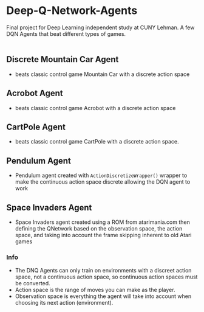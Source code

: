 # Deep-Q-Network-Agents
Final project for Deep Learning independent study at CUNY Lehman. A few DQN Agents that beat different types of games.<br><br>
## Discrete Mountain Car Agent <br>
- beats classic control game Mountain Car with a discrete action space <br>
## Acrobot Agent <br>
- beats classic control game Acrobot with a discrete action space <br>
## CartPole Agent <br>
- beats classic control game CartPole with a discrete action space. <br>
## Pendulum Agent <br>
- Pendulum agent created with `ActionDiscretizeWrapper()` wrapper to make the continuous action space discrete allowing the DQN agent to work <br>
## Space Invaders Agent <br>
- Space Invaders agent created using a ROM from atarimania.com then defining the QNetwork based on the observation space, the action space, and taking into account the frame skipping inherent to old Atari games <br>
### Info <br>
- The DNQ Agents can only train on environments with a discreet action space, not a continuous action space, so continuous action spaces must be converted. <br>
- Action space is the range of moves you can make as the player. <br>
- Observation space is everything the agent will take into account when choosing its next action (environment). <br>
